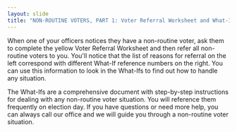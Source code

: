 ```yaml
---
layout: slide
title: "NON-ROUTINE VOTERS, PART 1: Voter Referral Worksheet and What-Ifs"
---
```


When one of your officers notices they have a non-routine voter, ask them to complete the yellow Voter Referral Worksheet and then refer all non-routine voters to you. You'll notice that the list of reasons for referral on the left correspond with different What-If reference numbers on the right. You can use this information to look in the What-Ifs to find out how to handle any situation.

The What-Ifs are a comprehensive document with step-by-step instructions for dealing with any non-routine voter situation. You will reference them frequently on election day. If you have questions or need more help, you can always call our office and we will guide you through a non-routine voter situation.